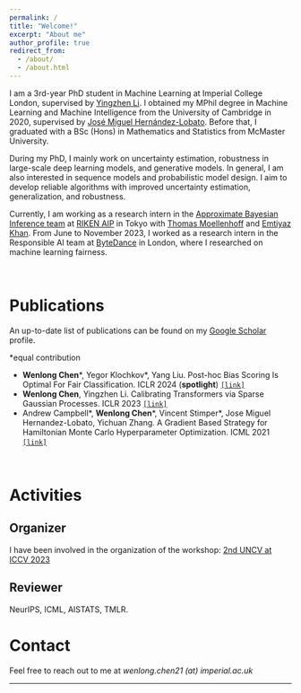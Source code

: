 ```yaml
---
permalink: /
title: "Welcome!"
excerpt: "About me"
author_profile: true
redirect_from: 
  - /about/
  - /about.html
---
```


I am a 3rd-year PhD student in Machine Learning at Imperial College London, supervised by [Yingzhen Li](http://yingzhenli.net/home/en/). I obtained my MPhil degree in Machine Learning and Machine Intelligence from the University of Cambridge in 2020, supervised by [José Miguel Hernández-Lobato](https://jmhl.org/). Before that, I graduated with a BSc (Hons) in Mathematics and Statistics from McMaster University. 

During my PhD, I mainly work on uncertainty estimation, robustness in large-scale deep learning models, and generative models. In general, I am also interested in sequence models and probabilistic model design. I aim to develop reliable algorithms with improved uncertainty estimation, generalization, and robustness.

Currently, I am working as a research intern in the [Approximate Bayesian Inference team](https://aip.riken.jp/labs/generic_tech/approx_bayes_infer/?lang=en) at [RIKEN AIP](https://aip.riken.jp) in Tokyo with [Thomas Moellenhoff](https://moellenh.github.io) and [Emtiyaz Khan](https://emtiyaz.github.io). From June to November 2023, I worked as a research intern in the Responsible AI team at [ByteDance](https://www.bytedance.com/) in London, where I researched on machine learning fairness.

<br>

Publications
======
An up-to-date list of publications can be found on my [Google Scholar](https://scholar.google.com/citations?user=UFIDCfQAAAAJ&hl=en) profile.

\*equal contribution

* **Wenlong Chen**\*, Yegor Klochkov\*, Yang Liu. Post-hoc Bias Scoring Is Optimal For Fair Classification. ICLR 2024 (**spotlight**) [`[link]`](https://arxiv.org/abs/2310.05725)
* **Wenlong Chen**, Yingzhen Li. Calibrating Transformers via Sparse Gaussian Processes. ICLR 2023 [`[link]`](https://arxiv.org/abs/2303.02444)
* Andrew Campbell\*, **Wenlong Chen**\*, Vincent Stimper\*, Jose Miguel Hernandez-Lobato, Yichuan Zhang. A Gradient Based Strategy for Hamiltonian Monte Carlo Hyperparameter Optimization. ICML 2021 [`[link]`](https://proceedings.mlr.press/v139/campbell21a.html) 

<br>

Activities
======
Organizer
-----
I have been involved in the organization of the workshop: [2nd UNCV at ICCV 2023](https://uncertainty-cv.github.io/2023/)

Reviewer
-----
NeurIPS, ICML, AISTATS, TMLR.
<br>


Contact
======
Feel free to reach out to me at *wenlong.chen21 (at) imperial.ac.uk*

---
